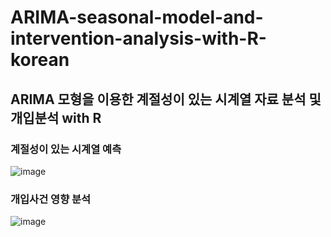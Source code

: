 # ARIMA-seasonal-model-and-intervention-analysis-with-R-korean
## ARIMA 모형을 이용한 계절성이 있는 시계열 자료 분석 및 개입분석 with R

### 계절성이 있는 시계열 예측
![image](https://user-images.githubusercontent.com/87890694/223346660-02cc699c-a681-42e1-8e05-988b32e422bc.png)

### 개입사건 영향 분석
![image](https://user-images.githubusercontent.com/87890694/223349338-4e1ce17c-cffa-4cb2-a1b5-b324d8c23ebc.png)


